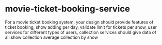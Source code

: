 # movie-ticket-booking-service
For a movie ticket booking system, your design should provide features of ticket booking, show adding per day, validate limit for tickets per show, user services for different types of users, collection services should give data of all show collection average collection by show
